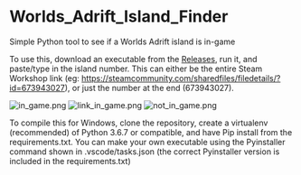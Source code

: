 # Worlds_Adrift_Island_Finder
Simple Python tool to see if a Worlds Adrift island is in-game

To use this, download an executable from the [Releases](https://github.com/wolfinabox/Worlds_Adrift_Island_Finder/releases), run it, and paste/type in the island number. This can either be the entire Steam Workshop link (eg: https://steamcommunity.com/sharedfiles/filedetails/?id=673943027), or just the number at the end (673943027).

![in_game.png](https://i.imgur.com/IZiE6jP.png)
![link_in_game.png](https://i.imgur.com/ufxBl9k.png)
![not_in_game.png](https://i.imgur.com/hLqPqWJ.png)

To compile this for Windows, clone the repository, create a virtualenv (recommended) of Python 3.6.7 or compatible, and have Pip install from the requirements.txt. You can make your own executable using the Pyinstaller command shown in .vscode/tasks.json (the correct Pyinstaller version is included in the requirements.txt)

